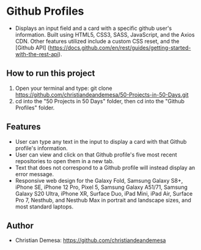 # Github Profiles

-   Displays an input field and a card with a specific github user's information. Built using HTML5, CSS3, SASS, JavaScript, and the Axios CDN. Other
    features utilized include a custom CSS reset, and the [Github API] (https://docs.github.com/en/rest/guides/getting-started-with-the-rest-api).

## How to run this project

1. Open your terminal and type: git clone https://github.com/christiandeandemesa/50-Projects-in-50-Days.git
2. cd into the "50 Projects in 50 Days" folder, then cd into the "Github Profiles" folder.

## Features

-   User can type any text in the input to display a card with that Github profile's information.
-   User can view and click on that Github profile's five most recent repositories to open them in a new tab.
-   Text that does not correspond to a Github profile will instead display an error message.
-   Responsive web design for the Galaxy Fold, Samsung Galaxy S8+, iPhone SE, iPhone 12 Pro, Pixel 5, Samsung Galaxy A51/71, Samsung Galaxy S20 Ultra, iPhone XR, Surface
    Duo, iPad Mini, iPad Air, Surface Pro 7, Nesthub, and Nesthub Max in portrait and landscape sizes, and most standard laptops.

## Author
-   Christian Demesa: https://github.com/christiandeandemesa
